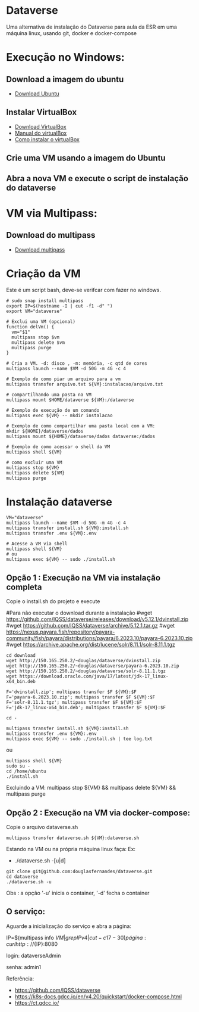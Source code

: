 # Dataverse

Uma alternativa de instalação do Dataverse para aula da ESR em uma máquina linux, usando git, docker e docker-compose

# Execução no Windows:

## Download a imagem do ubuntu
- [Download Ubuntu](https://mirror.uepg.br/ubuntu-releases/22.04.3/ubuntu-22.04.3-live-server-amd64.iso)

## Instalar VirtualBox
- [Download VirtualBox](https://download.virtualbox.org/virtualbox/7.0.12/VirtualBox-7.0.12-159484-Win.exe)
- [Manual do virtualBox](https://www.virtualbox.org/manual/ch01.html#intro-running)
- [Como instalar o virtualBox](https://www.youtube.com/watch?v=CIuJ6IzgXW0)

## Crie uma VM usando a imagem do Ubuntu

## Abra a nova VM e execute o script de instalação do dataverse

# VM via Multipass:
## Download do multipass
- [Download multipass](https://multipass.run/install)

# Criação da VM 
Este é um script bash, deve-se verifcar com fazer no windows.
```
# sudo snap install multipass
export IP=$(hostname -I | cut -f1 -d" ")
export VM="dataverse"

# Exclui uma VM (opcional)
function delVm() {
  vm="$1"
  multipass stop $vm 
  multipass delete $vm
  multipass purge
}

# Cria a VM. -d: disco , -m: memória, -c qtd de cores
multipass launch --name $VM -d 50G -m 4G -c 4

# Exemplo de como piar um arquivo para a vm
multipass transfer arquivo.txt ${VM}:instalacao/arquivo.txt

# compartilhando uma pasta na VM
multipass mount $HOME/dataverse ${VM}:/dataverse

# Exemplo de execução de um comando
multipass exec ${VM} -- mkdir instalacao

# Exemplo de como compartilhar uma pasta local com a VM:
mkdir ${HOME}/dataverse/dados
multipass mount ${HOME}/dataverse/dados dataverse:/dados

# Exemplo de como acessar o shell da VM
multipass shell ${VM} 

# como excluir uma VM
multipass stop ${VM}
multipass delete ${VM}
multipass purge

```

# Instalação dataverse

```
VM="dataverse"
multipass launch --name $VM -d 50G -m 4G -c 4
multipass transfer install.sh ${VM}:install.sh
multipass transfer .env ${VM}:.env

# Acesse a VM via shell
multipass shell ${VM}
# ou
multipass exec ${VM} -- sudo ./install.sh
```
## Opção 1 : Execução na VM via instalação completa
Copie o install.sh do projeto e execute

#Para não executar o download durante a instalação
#wget https://github.com/IQSS/dataverse/releases/download/v5.12.1/dvinstall.zip
#wget https://github.com/IQSS/dataverse/archive/5.12.1.tar.gz
#wget https://nexus.payara.fish/repository/payara-community/fish/payara/distributions/payara/6.2023.10/payara-6.2023.10.zip
#wget https://archive.apache.org/dist/lucene/solr/8.11.1/solr-8.11.1.tgz

```
cd download
wget http://150.165.250.2/~douglas/dataverse/dvinstall.zip
wget http://150.165.250.2/~douglas/dataverse/payara-6.2023.10.zip
wget http://150.165.250.2/~douglas/dataverse/solr-8.11.1.tgz
wget https://download.oracle.com/java/17/latest/jdk-17_linux-x64_bin.deb

F='dvinstall.zip'; multipass transfer $F ${VM}:$F
F='payara-6.2023.10.zip'; multipass transfer $F ${VM}:$F
F='solr-8.11.1.tgz'; multipass transfer $F ${VM}:$F
F='jdk-17_linux-x64_bin.deb'; multipass transfer $F ${VM}:$F

cd -

multipass transfer install.sh ${VM}:install.sh
multipass transfer .env ${VM}:.env
multipass exec ${VM} -- sudo ./install.sh | tee log.txt

```
ou
```
multipass shell ${VM} 
sudo su -
cd /home/ubuntu
./install.sh
```

Excluindo a VM: 
multipass stop ${VM} && multipass delete ${VM} && multipass purge

## Opção 2 : Execução na VM via docker-compose:

Copie o arquivo dataverse.sh
```
multipass transfer dataverse.sh ${VM}:dataverse.sh
```
Estando na VM ou na própria máquina linux faça:
Ex:
- ./dataverse.sh -[u|d]
```
git clone git@github.com:douglasfernandes/dataverse.git
cd dataverse
./dataverse.sh -u
```
Obs : a opção '-u' inicia o container, '-d' fecha o container

## O serviço:
Aguarde a inicialização do serviço e abra a página: 

IP=$(multipass info $VM | grep IPv4  | cut -c 17-30)
página: curl http://${IP}:8080

login: dataverseAdmin

senha: admin1

Referência:
- https://github.com/IQSS/dataverse
- https://k8s-docs.gdcc.io/en/v4.20/quickstart/docker-compose.html
- https://ct.gdcc.io/
